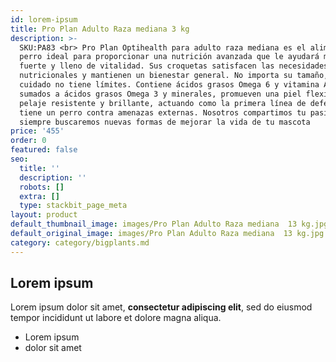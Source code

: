```yaml
---
id: lorem-ipsum
title: Pro Plan Adulto Raza mediana 3 kg
description: >-
  SKU:PA83 <br> Pro Plan Optihealth para adulto raza mediana es el alimento para
  perro ideal para proporcionar una nutrición avanzada que le ayudará mantenerse
  fuerte y lleno de vitalidad. Sus croquetas satisfacen las necesidades
  nutricionales y mantienen un bienestar general. No importa su tamaño, tu
  cuidado no tiene límites. Contiene ácidos grasos Omega 6 y vitamina A, que
  sumados a ácidos grasos Omega 3 y minerales, promueven una piel flexible y un
  pelaje resistente y brillante, actuando como la primera línea de defensa que
  tiene un perro contra amenazas externas. Nosotros compartimos tu pasión y
  siempre buscaremos nuevas formas de mejorar la vida de tu mascota
price: '455'
order: 0
featured: false
seo:
  title: ''
  description: ''
  robots: []
  extra: []
  type: stackbit_page_meta
layout: product
default_thumbnail_image: images/Pro Plan Adulto Raza mediana  13 kg.jpg
default_original_image: images/Pro Plan Adulto Raza mediana  13 kg.jpg
category: category/bigplants.md
---
```

## Lorem ipsum

Lorem ipsum dolor sit amet, **consectetur adipiscing elit**, sed do eiusmod tempor incididunt ut labore et dolore magna aliqua.

- Lorem ipsum
- dolor sit amet